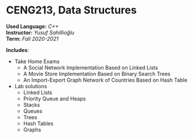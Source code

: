 # CENG213, Data Structures

**Used Language:** *C++*<br>
**Instructor:** *Yusuf Sahillioğlu*<br>
**Term:** *Fall 2020-2021*<br>

**Includes**:
* Take Home Exams
    * A Social Network Implementation Based on Linked Lists
    * A Movie Store Implementation Based on Binary Search Trees
    * An Import-Export Graph Network of Countries Based on Hash Table
* Lab solutions
    * Linked Lists
    * Priority Queue and Heaps
    * Stacks
    * Queues
    * Trees
    * Hash Tables
    * Graphs